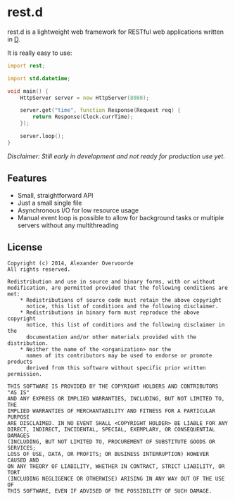 rest.d
======

rest.d is a lightweight web framework for RESTful web applications written in
[D](http://dlang.org/).

It is really easy to use:

```d
import rest;

import std.datetime;

void main() {
    HttpServer server = new HttpServer(8080);

    server.get("time", function Response(Request req) {
        return Response(Clock.currTime);
    });

    server.loop();
}
```

*Disclaimer: Still early in development and not ready for production use yet.*

Features
--------

- Small, straightforward API
- Just a small single file
- Asynchronous I/O for low resource usage
- Manual event loop is possible to allow for background tasks or multiple
servers without any multithreading

License
-------

    Copyright (c) 2014, Alexander Overvoorde
    All rights reserved.

    Redistribution and use in source and binary forms, with or without
    modification, are permitted provided that the following conditions are met:
        * Redistributions of source code must retain the above copyright
          notice, this list of conditions and the following disclaimer.
        * Redistributions in binary form must reproduce the above copyright
          notice, this list of conditions and the following disclaimer in the
          documentation and/or other materials provided with the distribution.
        * Neither the name of the <organization> nor the
          names of its contributors may be used to endorse or promote products
          derived from this software without specific prior written permission.

    THIS SOFTWARE IS PROVIDED BY THE COPYRIGHT HOLDERS AND CONTRIBUTORS "AS IS"
    AND ANY EXPRESS OR IMPLIED WARRANTIES, INCLUDING, BUT NOT LIMITED TO, THE
    IMPLIED WARRANTIES OF MERCHANTABILITY AND FITNESS FOR A PARTICULAR PURPOSE
    ARE DISCLAIMED. IN NO EVENT SHALL <COPYRIGHT HOLDER> BE LIABLE FOR ANY
    DIRECT, INDIRECT, INCIDENTAL, SPECIAL, EXEMPLARY, OR CONSEQUENTIAL DAMAGES
    (INCLUDING, BUT NOT LIMITED TO, PROCUREMENT OF SUBSTITUTE GOODS OR SERVICES;
    LOSS OF USE, DATA, OR PROFITS; OR BUSINESS INTERRUPTION) HOWEVER CAUSED AND
    ON ANY THEORY OF LIABILITY, WHETHER IN CONTRACT, STRICT LIABILITY, OR TORT
    (INCLUDING NEGLIGENCE OR OTHERWISE) ARISING IN ANY WAY OUT OF THE USE OF
    THIS SOFTWARE, EVEN IF ADVISED OF THE POSSIBILITY OF SUCH DAMAGE.
